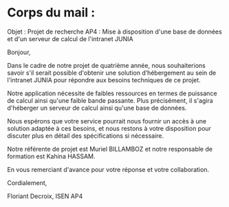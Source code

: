# Corps du mail :

Objet : Projet de recherche AP4 : Mise à disposition d'une base de données et d'un serveur de calcul de l'intranet JUNIA

Bonjour,

Dans le cadre de notre projet de quatrième année, nous souhaiterions savoir s'il serait possible d'obtenir une solution d’hébergement au sein de l'intranet JUNIA pour répondre aux besoins techniques de ce projet.

Notre application nécessite de faibles ressources en termes de puissance de calcul ainsi qu'une faible bande passante. Plus précisément, il s'agira d'héberger un serveur de calcul ainsi qu'une base de données.

Nous espérons que votre service pourrait nous fournir un accès à une solution adaptée à ces besoins, et nous restons à votre disposition pour discuter plus en détail des spécifications si nécessaire.

Notre référente de projet est Muriel BILLAMBOZ et notre responsable de formation est Kahina HASSAM.  

En vous remerciant d'avance pour votre réponse et votre collaboration.

Cordialement,

Floriant Decroix, ISEN AP4